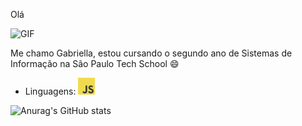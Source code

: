 Olá

![GIF](https://media.giphy.com/media/bcKmIWkUMCjVm/giphy.gif)
 
Me chamo Gabriella, estou cursando o segundo ano de Sistemas de Informação na São Paulo Tech School 😄

- Linguagens:
<code><img height="27" src="https://raw.githubusercontent.com/github/explore/80688e429a7d4ef2fca1e82350fe8e3517d3494d/topics/javascript/javascript.png" alt="javascript"></code>
 
 ![Anurag's GitHub stats](https://github-readme-stats.vercel.app/api?username=GaBriellaCaRdosoInacio&count_private=true&include_all_commits=true&show_icons=true&hide=contribs,prs&cache_seconds=86400&theme=midnight-purple)
